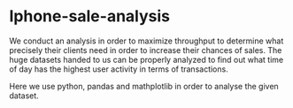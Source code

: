 # Iphone-sale-analysis

We conduct an analysis in order to maximize throughput to determine what precisely their clients need in order to increase their chances of sales. The huge datasets handed to us can be properly analyzed to find out what time of day has the highest user activity in terms of transactions.

Here we use python, pandas and mathplotlib in order to analyse the given dataset.

